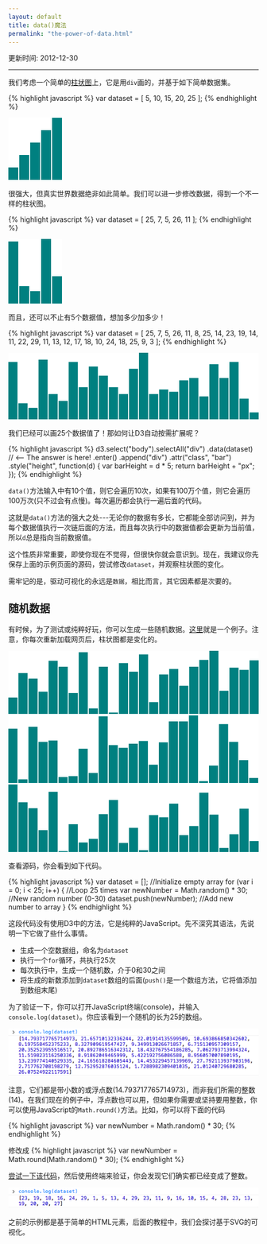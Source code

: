 ```yaml
---
layout: default
title: data()魔法
permalink: "the-power-of-data.html"
---
```


更新时间: 2012-12-30

------


我们考虑一个简单的[柱状图](htmls/90-the-power-of-data-1.html)上，它是用`div`画的，并基于如下简单数据集。

{% highlight javascript %}
var dataset = [ 5, 10, 15, 20, 25 ];
{% endhighlight %}

![](images/90-the-power-of-data-1.png)

很强大，但真实世界数据绝非如此简单。我们可以进一步修改数据，得到一个不一样的柱状图。

{% highlight javascript %}
var dataset = [ 25, 7, 5, 26, 11 ];
{% endhighlight %}

![](images/90-the-power-of-data-2.png)

而且，还可以不止有5个数据值，想加多少加多少！

{% highlight javascript %}
var dataset = [ 25, 7, 5, 26, 11, 8, 25, 14, 23, 19,
                14, 11, 22, 29, 11, 13, 12, 17, 18, 10,
                24, 18, 25, 9, 3 ];
{% endhighlight %}

![](images/90-the-power-of-data-3.png)

我们已经可以画25个数据值了！那如何让D3自动按需扩展呢？

{% highlight javascript %}
d3.select("body").selectAll("div")
    .data(dataset)  // <-- The answer is here!
    .enter()
    .append("div")
    .attr("class", "bar")
    .style("height", function(d) {
        var barHeight = d * 5;
        return barHeight + "px";
    });
{% endhighlight %}

`data()`方法输入中有10个值，则它会遍历10次，如果有100万个值，则它会遍历100万次(只不过会有点慢)。每次遍历都会执行一遍后面的代码。

这就是`data()`方法的强大之处---无论你的数据有多长，它都能全部访问到，并为每个数据值执行一次链后面的方法，而且每次执行中的数据值都会更新为当前值，所以`d`总是指向当前数据值。

这个性质非常重要，即使你现在不觉得，但很快你就会意识到。现在，我建议你先保存上面的示例页面的源码，尝试修改`dataset`，并观察柱状图的变化。

需牢记的是，驱动可视化的永远是`数据`，相比而言，其它因素都是次要的。

## 随机数据

有时候，为了测试或纯粹好玩，你可以生成一些随机数据。[这里](htmls/90-the-power-of-data-4.html)就是一个例子。注意，你每次重新加载网页后，柱状图都是变化的。

![](images/90-the-power-of-data-4.png)
![](images/90-the-power-of-data-5.png)
![](images/90-the-power-of-data-6.png)

查看源码，你会看到如下代码。

{% highlight javascript %}
var dataset = [];                        //Initialize empty array
for (var i = 0; i < 25; i++) {           //Loop 25 times
    var newNumber = Math.random() * 30;  //New random number (0-30)
    dataset.push(newNumber);             //Add new number to array
}
{% endhighlight %}

这段代码没有使用D3中的方法，它是纯粹的JavaScript。先不深究其语法，先说明一下它做了些什么事情。

  - 生成一个空数据组，命名为`dataset`
  - 执行一个`for`循环，共执行25次
  - 每次执行中，生成一个随机数，介于0和30之间
  - 将生成的新数添加到`dataset`数组的后面(`push()`是一个数组方法，它将值添加到数组末尾)

为了验证一下，你可以打开JavaScript终端(console)，并输入`console.log(dataset)`。你应该看到一个随机的长为25的数组。

![](images/90-the-power-of-data-7.png)

注意，它们都是带小数的或浮点数(14.793717765714973)，而非我们所需的整数(14)。在我们现在的例子中，浮点数也可以用，但如果你需要或坚持要用整数，你可以使用JavaScript的`Math.round()`方法。比如，你可以将下面的代码

{% highlight javascript %}
var newNumber = Math.random() * 30;
{% endhighlight %}

修改成
{% highlight javascript %}
var newNumber = Math.round(Math.random() * 30);
{% endhighlight %}

[尝试一下该代码](htmls/90-the-power-of-data-5.html)，然后使用终端来验证，你会发现它们确实都已经变成了整数。

![](images/90-the-power-of-data-8.png)

之前的示例都是基于简单的HTML元素，后面的教程中，我们会探讨基于SVG的可视化。

